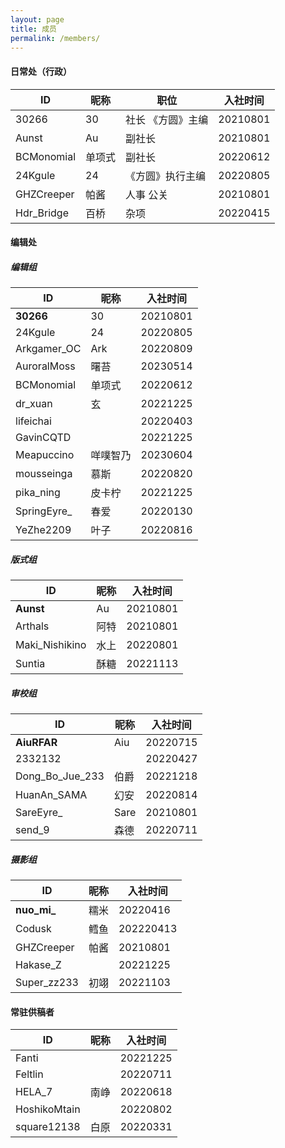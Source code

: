 ```yaml
---
layout: page
title: 成员
permalink: /members/
---
```


#### 日常处（行政）

|ID|昵称|职位|入社时间|
|--|--|--|--|
|30266|30|社长 《方圆》主编|20210801|
|Aunst|Au|副社长|20210801|
|BCMonomial|单项式|副社长|20220612|
|24Kgule|24|《方圆》执行主编|20220805|
|GHZCreeper|帕酱|人事 公关|20210801|
|Hdr_Bridge|百桥|杂项|20220415|

#### 编辑处
##### 编辑组

|ID|昵称|入社时间|
|--|--|--|
|**30266**|30|20210801|
|24Kgule|24|20220805|
|Arkgamer_OC|Ark|20220809|
|AuroralMoss|曙苔|20230514|
|BCMonomial|单项式|20220612|
|dr_xuan|玄|20221225|
|lifeichai||20220403|
|GavinCQTD||20221225|
|Meapuccino|咩噗智乃|20230604|
|mousseinga|慕斯|20220820|
|pika_ning|皮卡柠|20221225|
|SpringEyre_|春爱|20220130|
|YeZhe2209|叶子|20220816|

##### 版式组

|ID|昵称|入社时间|
|--|--|--|
|**Aunst**|Au|20210801|
|Arthals|阿特|20210801|
|Maki_Nishikino|水上|20220801|
|Suntia|酥糖|20221113|

##### 审校组

|ID|昵称|入社时间|
|--|--|--|
|**AiuRFAR**|Aiu|20220715|
|2332132||20220427|
|Dong_Bo_Jue_233|伯爵|20221218|
|HuanAn_SAMA|幻安|20220814|
|SareEyre_|Sare|20210801|
|send_9|森德|20220711|

##### 摄影组

|ID|昵称|入社时间|
|--|--|--|
|**nuo_mi_**|糯米|20220416|
|Codusk|鳕鱼|202220413|
|GHZCreeper|帕酱|20210801|
|Hakase_Z||20221225|
|Super_zz233|初翊|20221103|

#### 常驻供稿者

|ID|昵称|入社时间|
|--|--|--|
|Fanti||20221225|
|Feltlin||20220711|
|HELA_7|南峥|20220618|
|HoshikoMtain||20220802|
|square12138|白原|20220331|
